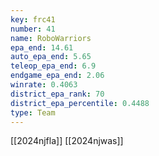 ```yaml
---
key: frc41
number: 41
name: RoboWarriors
epa_end: 14.61
auto_epa_end: 5.65
teleop_epa_end: 6.9
endgame_epa_end: 2.06
winrate: 0.4063
district_epa_rank: 70
district_epa_percentile: 0.4488
type: Team
---
```

[[2024njfla]]
[[2024njwas]]
